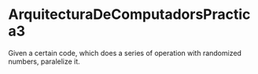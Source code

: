 # ArquitecturaDeComputadorsPractica3
Given a certain code, which does a series of operation with randomized numbers, paralelize it.
